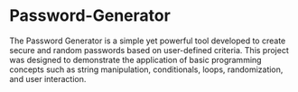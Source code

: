 # Password-Generator
The Password Generator is a simple yet powerful tool developed to create secure and random passwords based on user-defined criteria. This project was designed to demonstrate the application of basic programming concepts such as string manipulation, conditionals, loops, randomization, and user interaction.
